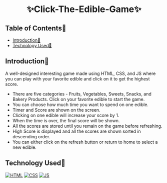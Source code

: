 # <p align="center">✨Click-The-Edible-Game✨</p>
<!-------------------------------------------------------------------------------------------------------------------------------------->
 <div align="center">
 <p>

 </div>

<div id="top"></div>

<h2>Table of Contents🧾</h2>

- [Introduction📌](#introduction)
- [Technology Used🚀](#technology-used)

<h2>Introduction📌</h2>

A well-designed interesting game made using HTML, CSS, and JS where you can play with your favorite edible and click on it to get the highest score.
- There are five categories - Fruits, Vegetables, Sweets, Snacks, and Bakery Products. Click on your favorite edible to start the game.
- You can choose how much time you want to spend on one edible.
- Timer and Score are shown on the screen.
- Clicking on one edible will increase your score by 1.
- When the time is over, the final score will be shown.
- All the scores are stored until you remain on the game before refreshing.
- High Score is displayed and all the scores are shown sorted in descending order.
- You can either click on the refresh button or return to home to select a new edible.

<!-- --------------------------------------------------------------------------------------------------------------------------------------------------------- -->

<h2>Technology Used🚀</h2>

<p>
  <a href="https://www.w3schools.com/html/"> <img src="https://img.icons8.com/color/70/000000/html-5--v1.png" alt="HTML" /></a>
  <a href="https://www.w3schools.com/css/"> <img src="https://img.icons8.com/color/70/000000/css3.png" alt="CSS" /></a>
  <a href="https://www.w3schools.com/js/"><img src="https://img.icons8.com/color/70/000000/javascript--v1.png" alt="JS" /></a>
</p>
 </div>




